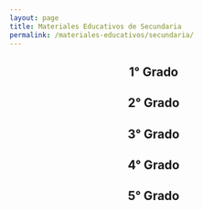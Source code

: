 ```yaml
---
layout: page
title: Materiales Educativos de Secundaria
permalink: /materiales-educativos/secundaria/
---
```


<h2>
  <center>1° Grado</center>
</h2>
<amp-carousel id="carousel-primero"
  width="auto"
  height="460"
  layout="fixed-height"
  type="slides"
  autoplay
  delay="2000"
  controls
  loop>
  <a href="https://drive.google.com/open?id=1S9L3RnlXnEMF67LMjfR_haYYbmdXaqDr"
    title="Comprensión lectora 1, secundaria: Cuaderno de trabajo"
    target="_blank">
    <amp-img src="/assets/images/materiales-educativos/secundaria/comprension-lectora-1-secundaria-cuaderno.jpg"
      width="344"
      height="460"
      layout="fixed"></amp-img>
  </a>
  <a href="https://drive.google.com/open?id=1rVHNQrBEoQV_rlEwuijoN0YM8pTUCG6i"
    title="Resolvamos problemas 1, secundaria: Cuaderno de trabajo de Matemática"
    target="_blank">
    <amp-img src="/assets/images/materiales-educativos/secundaria/resolvamos-problemas-1-secundaria-cuaderno-matematica.jpg"
      width="344"
      height="460"
      layout="fixed"></amp-img>
  </a>
  <a href="https://drive.google.com/open?id=16KwavzpdqS_TrsvEAiuPYSupY5Ix5Ype"
    title="Desarrollo Personal, Ciudadanía y Cívica 1: Texto escolar"
    target="_blank">
    <amp-img src="/assets/images/materiales-educativos/secundaria/desarrollo-personal-ciudadania-civica-1-texto.jpg"
      width="344"
      height="460"
      layout="fixed"></amp-img>
  </a>
  <a href="https://drive.google.com/open?id=1rtNkdGKvm9wK2xYdTL_DxBBKOAlHamvQ"
    title="Antología literaria 1"
    target="_blank">
    <amp-img src="/assets/images/materiales-educativos/secundaria/antologia-literaria-1-secundaria.jpg"
      width="344"
      height="460"
      layout="fixed"></amp-img>
  </a>
</amp-carousel>

<h2>
  <center>2° Grado</center>
</h2>
<amp-carousel id="carousel-segundo"
  width="auto"
  height="460"
  layout="fixed-height"
  type="slides"
  autoplay
  delay="2000"
  controls
  loop>
  <a href="https://drive.google.com/open?id=1syQRaFxjl2NJK9qtzyQOABOHi1GBk9Bj"
    title="Comprensión lectora 2, secundaria: Cuaderno de trabajo"
    target="_blank">
    <amp-img src="/assets/images/materiales-educativos/secundaria/comprension-lectora-2-secundaria-cuaderno.jpg"
      width="344"
      height="460"
      layout="fixed"></amp-img>
  </a>
  <a href="https://drive.google.com/open?id=1XIbJJkacyxWWUl8Cj1jVr4OHcjygL-jS"
    title="Resolvamos problemas 2, secundaria: Cuaderno de trabajo de Matemática"
    target="_blank">
    <amp-img src="/assets/images/materiales-educativos/secundaria/resolvamos-problemas-2-secundaria-cuaderno-matematica.jpg"
      width="344"
      height="460"
      layout="fixed"></amp-img>
  </a>
  <a href="https://drive.google.com/open?id=19poGDvjo_pem8WMxxNGPGP7Z9Nt8NjL0"
    title="Desarrollo Personal, Ciudadanía y Cívica 2: Texto escolar"
    target="_blank">
    <amp-img src="/assets/images/materiales-educativos/secundaria/desarrollo-personal-ciudadania-civica-2-texto.jpg"
      width="344"
      height="460"
      layout="fixed"></amp-img>
  </a>
  <a href="https://drive.google.com/open?id=1XJL2_taolA3nnopOBQjqv7fG55pmoF05"
    title="Antología literaria 2"
    target="_blank">
    <amp-img src="/assets/images/materiales-educativos/secundaria/antologia-literaria-2-secundaria.jpg"
      width="344"
      height="460"
      layout="fixed"></amp-img>
  </a>
</amp-carousel>

<h2>
  <center>3° Grado</center>
</h2>
<amp-carousel id="carousel-tercero"
  width="auto"
  height="460"
  layout="fixed-height"
  type="slides"
  autoplay
  delay="2000"
  controls
  loop>
  <a href="https://drive.google.com/open?id=1O6F7Rl2bJ89EvQa_B2sw4ir6MV0EDT-p"
    title="Comprensión lectora 3, secundaria: Cuaderno de trabajo"
    target="_blank">
    <amp-img src="/assets/images/materiales-educativos/secundaria/comprension-lectora-3-secundaria-cuaderno.jpg"
      width="344"
      height="460"
      layout="fixed"></amp-img>
  </a>
  <a href="https://drive.google.com/open?id=191Y5OHXLYH8yWGR2TVayyeOJGcKJVHtB"
    title="Resolvamos problemas 3, secundaria: Cuaderno de trabajo de Matemática"
    target="_blank">
    <amp-img src="/assets/images/materiales-educativos/secundaria/resolvamos-problemas-3-secundaria-cuaderno-matematica.jpg"
      width="344"
      height="460"
      layout="fixed"></amp-img>
  </a>
  <a href="https://drive.google.com/open?id=1cDHoQHKlocZtl-MZkg5GZy5OBkTc6opQ"
    title="Desarrollo Personal, Ciudadanía y Cívica 3: Texto escolar"
    target="_blank">
    <amp-img src="/assets/images/materiales-educativos/secundaria/desarrollo-personal-ciudadania-civica-3-texto.jpg"
      width="344"
      height="460"
      layout="fixed"></amp-img>
  </a>
  <a href="https://drive.google.com/open?id=1SpchFjwaAvbVLmsrEqEnhCcPfuVKGsko"
    title="Antología literaria 3"
    target="_blank">
    <amp-img src="/assets/images/materiales-educativos/secundaria/antologia-literaria-3-secundaria.jpg"
      width="344"
      height="460"
      layout="fixed"></amp-img>
  </a>
</amp-carousel>

<h2>
  <center>4° Grado</center>
</h2>
<amp-carousel id="carousel-cuarto"
  width="auto"
  height="460"
  layout="fixed-height"
  type="slides"
  autoplay
  delay="2000"
  controls
  loop>
  <a href="https://drive.google.com/open?id=1gfd4BGQtIabOY6qeLOqBHxgjGQwtG3bH"
    title="Comprensión lectora 4, secundaria: Cuaderno de trabajo"
    target="_blank">
    <amp-img src="/assets/images/materiales-educativos/secundaria/comprension-lectora-4-secundaria-cuaderno.jpg"
      width="344"
      height="460"
      layout="fixed"></amp-img>
  </a>
  <a href="https://drive.google.com/open?id=1620JsIeqwSRCA9MGzkM86YuOr4ZO57-Z"
    title="Resolvamos problemas 4, secundaria: Cuaderno de trabajo de Matemática"
    target="_blank">
    <amp-img src="/assets/images/materiales-educativos/secundaria/resolvamos-problemas-4-secundaria-cuaderno-matematica.jpg"
      width="344"
      height="460"
      layout="fixed"></amp-img>
  </a>
  <a href="https://drive.google.com/open?id=1KxZYG5bHaIw_yLqyRqPxRj9TIoJ_Vw0m"
    title="Desarrollo Personal, Ciudadanía y Cívica 4: Texto escolar"
    target="_blank">
    <amp-img src="/assets/images/materiales-educativos/secundaria/desarrollo-personal-ciudadania-civica-4-texto.jpg"
      width="344"
      height="460"
      layout="fixed"></amp-img>
  </a>
  <a href="https://drive.google.com/open?id=1L3NVoX-pG9JqSv_n7eqcYt1Hs10AzK9O"
    title="Antología literaria 4"
    target="_blank">
    <amp-img src="/assets/images/materiales-educativos/secundaria/antologia-literaria-4-secundaria.jpg"
      width="344"
      height="460"
      layout="fixed"></amp-img>
  </a>
</amp-carousel>

<h2>
  <center>5° Grado</center>
</h2>
<amp-carousel id="carousel-quinto"
  width="auto"
  height="460"
  layout="fixed-height"
  type="slides"
  autoplay
  delay="2000"
  controls
  loop>
  <a href="https://drive.google.com/open?id=1zpSXpajRNWBmmkBHAhzFppDm8Xj9TcMa"
    title="Comprensión lectora 5, secundaria: Cuaderno de trabajo"
    target="_blank">
    <amp-img src="/assets/images/materiales-educativos/secundaria/comprension-lectora-5-secundaria-cuaderno.jpg"
      width="344"
      height="460"
      layout="fixed"></amp-img>
  </a>
  <a href="https://drive.google.com/open?id=1SUGDezzHBSAbN1rOGh23nj-rFQQ-PxNc"
    title="Resolvamos problemas 5, secundaria: Cuaderno de trabajo de Matemática"
    target="_blank">
    <amp-img src="/assets/images/materiales-educativos/secundaria/resolvamos-problemas-5-secundaria-cuaderno-matematica.jpg"
      width="344"
      height="460"
      layout="fixed"></amp-img>
  </a>
  <a href="https://drive.google.com/open?id=1y09toMzuxLJktPVvaj1FdpiFoqLIrZ0d"
    title="Desarrollo Personal, Ciudadanía y Cívica 5: Texto escolar"
    target="_blank">
    <amp-img src="/assets/images/materiales-educativos/secundaria/desarrollo-personal-ciudadania-civica-5-texto.jpg"
      width="344"
      height="460"
      layout="fixed"></amp-img>
  </a>
  <a href="https://drive.google.com/open?id=1CdotRko1xIHHXX0O2n0tW8dnTCqPRzM4"
    title="Antología literaria 5"
    target="_blank">
    <amp-img src="/assets/images/materiales-educativos/secundaria/antologia-literaria-5-secundaria.jpg"
      width="344"
      height="460"
      layout="fixed"></amp-img>
  </a>
</amp-carousel>
